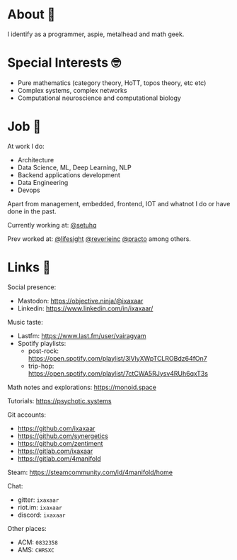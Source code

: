 # About :grimacing:

I identify as a programmer, aspie, metalhead and math geek.

# Special Interests :nerd_face:

- Pure mathematics (category theory, HoTT, topos theory, etc etc)
- Complex systems, complex networks
- Computational neuroscience and computational biology

# Job :briefcase:

At work I do:

- Architecture
- Data Science, ML, Deep Learning, NLP
- Backend applications development
- Data Engineering
- Devops

Apart from management, embedded, frontend, IOT and whatnot I do or have done in the past.

Currently working at: [@setuhq](https://github.com/setuhq)

Prev worked at: [@lifesight](https://github.com/lifesight) [@reverieinc](https://github.com/reverieinc) [@practo](https://github.com/practo) among others.

# Links :link:

Social presence: 

- Mastodon: https://objective.ninja/@ixaxaar
- Linkedin: https://www.linkedin.com/in/ixaxaar/

Music taste: 

- Lastfm: https://www.last.fm/user/vairagyam
- Spotify playlists:
  - post-rock: https://open.spotify.com/playlist/3lVlyXWpTCLROBdz64fOn7
  - trip-hop: https://open.spotify.com/playlist/7ctCWA5RJysv4RUh6qxT3s

Math notes and explorations: https://monoid.space

Tutorials: https://psychotic.systems

Git accounts:

- https://github.com/ixaxaar
- https://github.com/synergetics
- https://github.com/zentiment
- https://gitlab.com/ixaxaar
- https://gitlab.com/4manifold

Steam: https://steamcommunity.com/id/4manifold/home

Chat:

- gitter: `ixaxaar`
- riot.im: `ixaxaar`
- discord: `ixaxaar`

Other places:

- ACM: `0832358`
- AMS: `CHRSXC`
